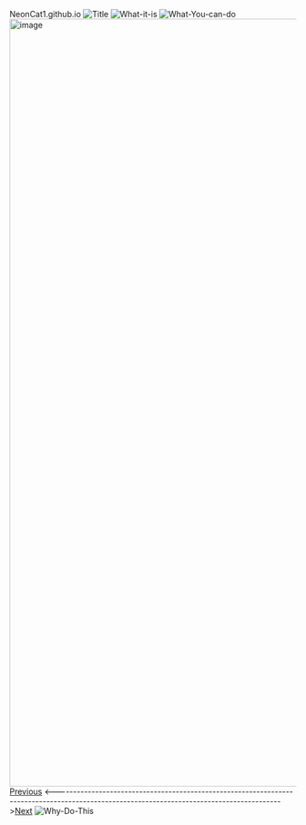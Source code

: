 NeonCat1.github.io
![Title](https://github.com/user-attachments/assets/8d694465-3481-4a23-93d8-dfde47700cac)
![What-it-is](https://github.com/user-attachments/assets/e5bd1716-c966-4e28-970d-c4d3ab610a7e)
![What-You-can-do](https://github.com/user-attachments/assets/34987082-0b45-4920-a341-9d13c4b00670)
<img width="1346" alt="image" src="https://github.com/user-attachments/assets/365aadbd-d189-4957-b787-3532857a2dbc" />
[Previous](NeonCat.github.io) <------------------------------------------------------------------------------------------------------------------------------------------->[Next](/a)
![Why-Do-This](https://github.com/user-attachments/assets/256480e5-4a46-493c-b060-ef33f14fe7aa)

